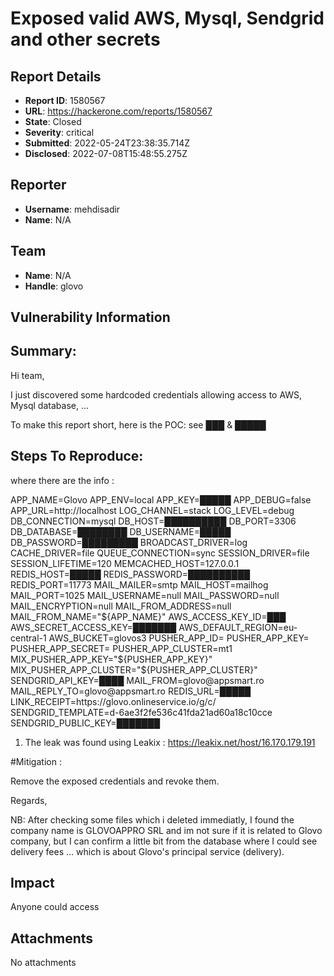 # Exposed valid AWS, Mysql, Sendgrid and other secrets

## Report Details
- **Report ID**: 1580567
- **URL**: https://hackerone.com/reports/1580567
- **State**: Closed
- **Severity**: critical
- **Submitted**: 2022-05-24T23:38:35.714Z
- **Disclosed**: 2022-07-08T15:48:55.275Z

## Reporter
- **Username**: mehdisadir
- **Name**: N/A

## Team
- **Name**: N/A
- **Handle**: glovo

## Vulnerability Information
## Summary:
Hi team,

I just discovered some hardcoded credentials allowing access to AWS, Mysql database, ...

To make this report short, here is the POC: 
see ███ & █████
## Steps To Reproduce:

where there are the info : 

<p>
APP_NAME=Glovo
APP_ENV=local
APP_KEY=█████
APP_DEBUG=false
APP_URL=http://localhost
LOG_CHANNEL=stack
LOG_LEVEL=debug
DB_CONNECTION=mysql
DB_HOST=██████████
DB_PORT=3306
DB_DATABASE=████████
DB_USERNAME=█████
DB_PASSWORD=█████████
BROADCAST_DRIVER=log
CACHE_DRIVER=file
QUEUE_CONNECTION=sync
SESSION_DRIVER=file
SESSION_LIFETIME=120
MEMCACHED_HOST=127.0.0.1
REDIS_HOST=█████
REDIS_PASSWORD=██████████
REDIS_PORT=11773
MAIL_MAILER=smtp
MAIL_HOST=mailhog
MAIL_PORT=1025
MAIL_USERNAME=null
MAIL_PASSWORD=null
MAIL_ENCRYPTION=null
MAIL_FROM_ADDRESS=null
MAIL_FROM_NAME="${APP_NAME}"
AWS_ACCESS_KEY_ID=███
AWS_SECRET_ACCESS_KEY=███████
AWS_DEFAULT_REGION=eu-central-1
AWS_BUCKET=glovos3
PUSHER_APP_ID=
PUSHER_APP_KEY=
PUSHER_APP_SECRET=
PUSHER_APP_CLUSTER=mt1
MIX_PUSHER_APP_KEY="${PUSHER_APP_KEY}"
MIX_PUSHER_APP_CLUSTER="${PUSHER_APP_CLUSTER}"
SENDGRID_API_KEY=████
MAIL_FROM=glovo@appsmart.ro
MAIL_REPLY_TO=glovo@appsmart.ro
REDIS_URL=█████
LINK_RECEIPT=https://glovo.onlineservice.io/g/c/
SENDGRID_TEMPLATE=d-6ae3f2fe536c41fda21ad60a18c10cce
SENDGRID_PUBLIC_KEY=███████
</p>




  1. The leak was found using Leakix : https://leakix.net/host/16.170.179.191

#Mitigation :

Remove the exposed credentials and revoke them.

Regards,

NB: After checking some files which i deleted immediatly, I found the company name is GLOVOAPPRO SRL and im not sure if it is related to Glovo company, but I can confirm a little bit from the database where I could see delivery fees ... which is about Glovo's principal service (delivery).

## Impact

Anyone could access

## Attachments
No attachments
